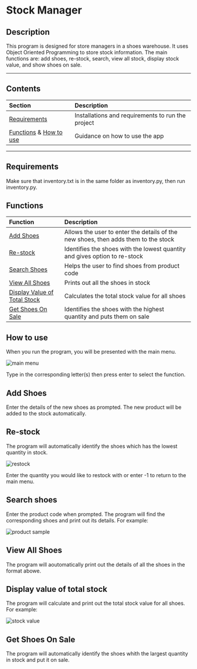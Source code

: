 # Stock Manager

## **Description**

This program is designed for store managers in a shoes warehouse. It uses Object Oriented Programming to store stock information. The main functions are: add shoes, re-stock, search, view all stock, display stock value, and show shoes on sale.

---
## **Contents**
| Section | Description |
| :--- | :--- |
| [Requirements](#requirements) | Installations and requirements to run the project |
| [Functions](#functions) & [How to use](#how-to-use) | Guidance on how to use the app |

---
## **Requirements**
Make sure that inventory.txt is in the same folder as inventory.py, then run inventory.py.

## **Functions**
| Function | Description |
| :--- | :--- |
| [Add Shoes](#Add-shoes) | Allows the user to enter the details of the new shoes, then adds them to the stock |
| [Re-stock](#re-stock) | Identifies the shoes with the lowest quantity and gives option to re-stock |
| [Search Shoes](#search-shoes) | Helps the user to find shoes from product code |
| [View All Shoes](#view-all-shoes) | Prints out all the shoes in stock |
| [Display Value of Total Stock](#display-value-of-total-stock) | Calculates the total stock value for all shoes |
| [Get Shoes On Sale](#get-shoes-on-sale) | Identifies the shoes with the highest quantity and puts them on sale |

## **How to use**
When you run the program, you will be presented with the main menu. 

![main menu](https://user-images.githubusercontent.com/126117608/221275870-5f51dcb2-06cb-461f-b39c-821dc111a4b6.png)

Type in the corresponding letter(s) then press enter to select the function.

## **Add Shoes**
Enter the details of the new shoes as prompted. The new product will be added to the stock automatically.

## **Re-stock**
The program will automatically identify the shoes which has the lowest quantity in stock.

![restock](https://user-images.githubusercontent.com/126117608/221372746-dca2523f-6095-4b76-b0a1-0f07d54b3c1f.png)

Enter the quantity you would like to restock with or enter -1 to return to the main menu.

## **Search shoes**
Enter the product code when prompted. The program will find the corresponding shoes and print out its details. For example:

![product sample](https://user-images.githubusercontent.com/126117608/221372848-d809dcd8-59ab-464c-84c8-b9a723d01cb7.png)

## **View All Shoes**
The program will aoutomatically print out the details of all the shoes in the format abowe.

## **Display value of total stock**
The program will calculate and print out the total stock value for all shoes. For example:

![stock value](https://user-images.githubusercontent.com/126117608/221372944-48ce9cb8-65fa-406f-93f7-a6be82162b70.png)

## **Get Shoes On Sale**
The program will automatically identify the shoes whith the largest quantity in stock and put it on sale.
